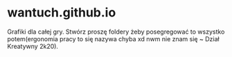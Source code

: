 # wantuch.github.io
Grafiki dla całej gry. Stwórz proszę foldery żeby posegregować to wszystko potem(ergonomia pracy to się nazywa chyba xd nwm nie znam się ~ Dział Kreatywny 2k20).
